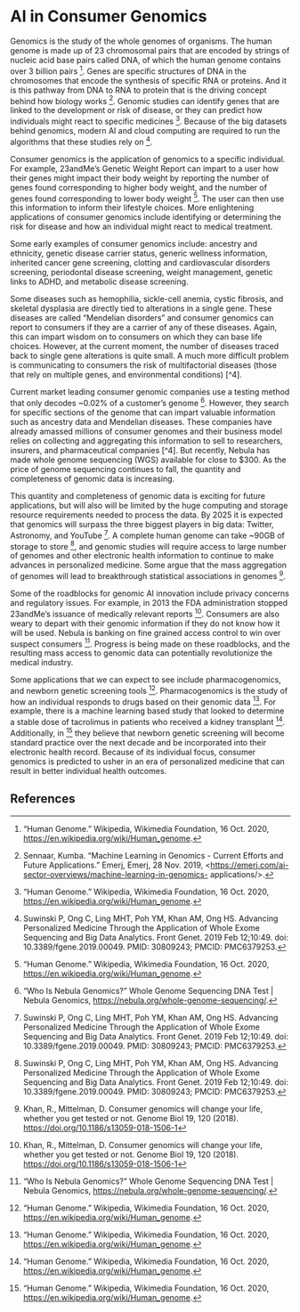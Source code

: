 # AI in Consumer Genomics

Genomics is the study of the whole genomes of organisms. The human genome is made up of
23 chromosomal pairs that are encoded by strings of nucleic acid base pairs called DNA, of
which the human genome contains over 3 billion pairs [^1]. Genes are specific structures of DNA
in the chromosomes that encode the synthesis of specific RNA or proteins. And it is this
pathway from DNA to RNA to protein that is the driving concept behind how biology works [^2].
Genomic studies can identify genes that are linked to the development or risk of disease, or
they can predict how individuals might react to specific medicines [^1]. Because of the big
datasets behind genomics, modern AI and cloud computing are required to run the algorithms
that these studies rely on [^6].

Consumer genomics is the application of genomics to a specific individual. For example,
23andMe’s Genetic Weight Report can impart to a user how their genes might impact their
body weight by reporting the number of genes found corresponding to higher body weight, and
the number of genes found corresponding to lower body weight [^1]. The user can then use this
information to inform their lifestyle choices. More enlightening applications of consumer
genomics include identifying or determining the risk for disease and how an individual might
react to medical treatment.

Some early examples of consumer genomics include: ancestry and ethnicity, genetic disease
carrier status, generic wellness information, inherited cancer gene screening, clotting and
cardiovascular disorders screening, periodontal disease screening, weight management, genetic
links to ADHD, and metabolic disease screening.

Some diseases such as hemophilia, sickle-cell anemia, cystic fibrosis, and skeletal dysplasia are
directly tied to alterations in a single gene. These diseases are called “Mendelian disorders” and
consumer genomics can report to consumers if they are a carrier of any of these diseases.
Again, this can impart wisdom on to consumers on which they can base life choices. However,
at the current moment, the number of diseases traced back to single gene alterations is quite
small. A much more difficult problem is communicating to consumers the risk of multifactorial
diseases (those that rely on multiple genes, and environmental conditions) [^4].

Current market leading consumer genomic companies use a testing method that only decodes
~0.02% of a customer’s genome [^5]. However, they search for specific sections of the genome
that can impart valuable information such as ancestry data and Mendelian diseases. These
companies have already amassed millions of consumer genomes and their business model
relies on collecting and aggregating this information to sell to researchers, insurers, and
pharmaceutical companies [^4]. But recently, Nebula has made whole genome sequencing (WGS) available for close to $300. As the price of genome sequencing continues to fall, the
quantity and completeness of genomic data is increasing.

This quantity and completeness of genomic data is exciting for future applications, but will also
will be limited by the huge computing and storage resource requirements needed to process
the data. By 2025 it is expected that genomics will surpass the three biggest players in big data:
Twitter, Astronomy, and YouTube [^6]. A complete human genome can take ~90GB of storage
to store [^6], and genomic studies will require access to large number of genomes and other
electronic health information to continue to make advances in personalized medicine. Some
argue that the mass aggregation of genomes will lead to breakthrough statistical associations in
genomes [^7].

Some of the roadblocks for genomic AI innovation include privacy concerns and regulatory
issues. For example, in 2013 the FDA administration stopped 23andMe’s issuance of medically
relevant reports [^7]. Consumers are also weary to depart with their genomic information if
they do not know how it will be used. Nebula is banking on fine grained access control to win
over suspect consumers [^5]. Progress is being made on these roadblocks, and the resulting
mass access to genomic data can potentially revolutionize the medical industry.

Some applications that we can expect to see include pharmacogenomics, and newborn genetic
screening tools [^1]. Pharmacogenomics is the study of how an individual responds to drugs
based on their genomic data [^1]. For example, there is a machine learning based study that
looked to determine a stable dose of tacrolimus in patients who received a kidney transplant
[^1]. Additionally, in [^1] they believe that newborn genetic screening will become standard
practice over the next decade and be incorporated into their electronic health record. Because
of its individual focus, consumer genomics is predicted to usher in an era of personalized
medicine that can result in better individual health outcomes.

## References

[^1]: “Human Genome.” Wikipedia, Wikimedia Foundation, 16 Oct. 2020,
<https://en.wikipedia.org/wiki/Human_genome>.

[^2]: Sennaar, Kumba. “Machine Learning in Genomics - Current Efforts and Future Applications.”
Emerj, Emerj, 28 Nov. 2019, <https://emerj.com/ai-sector-overviews/machine-learning-in-genomics-
applications/>.

[^3]: Admin. “Mendelian Disorders -Different Types of Mendelian Disorders.” BYJUS, BYJU'S, 28
July 2020, <https://byjus.com/biology/mendelian-disorders/>.[4] Lyons LA, Buckley RM. Direct-to-Consumer Genetic Testing for Domestic Cats. Vet Clin North
Am Small Anim Pract. 2020 Sep;50(5):991-1000. doi: 10.1016/j.cvsm.2020.05.004. Epub 2020
Jul 11. PMID: 32665138.

[^5]: “Who Is Nebula Genomics?” Whole Genome Sequencing DNA Test | Nebula Genomics,
<https://nebula.org/whole-genome-sequencing/>.

[^6]: Suwinski P, Ong C, Ling MHT, Poh YM, Khan AM, Ong HS. Advancing Personalized Medicine
Through the Application of Whole Exome Sequencing and Big Data Analytics. Front Genet. 2019
Feb 12;10:49. doi: 10.3389/fgene.2019.00049. PMID: 30809243; PMCID: PMC6379253.

[^7]: Khan, R., Mittelman, D. Consumer genomics will change your life, whether you get tested or not. Genome Biol 19, 120 (2018). <https://doi.org/10.1186/s13059-018-1506-1>
